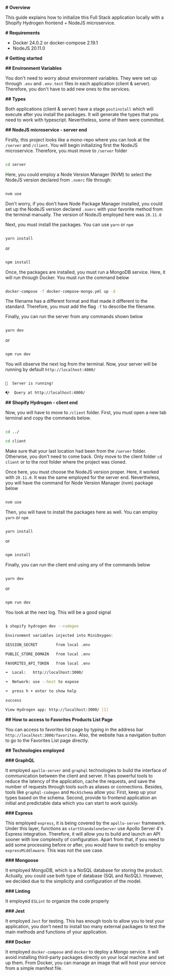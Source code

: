 **# Overview**

This guide explains how to initialize this Full Stack application locally with a Shopify Hydrogen frontend + NodeJS microservice.

**# Requirements**

- Docker 24.0.2 or docker-compose 2.19.1
- NodeJS 20.11.0

**# Getting started**

**## Environment Variables**

You don't need to worry about environment variables. They were set up through `.env` and `.env.test` files in each application (client & server). Therefore, you don't have to add new ones to the services.

**## Types**

Both applications (client & server) have a stage `postinstall` which will execute after you install the packages. It will generate the types that you need to work with typescript. Nevertheless, some of them were committed.

**## NodeJS microservice - server end**

Firstly, this project looks like a mono-repo where you can look at the `/server` and `/client`. You will begin initializing first the NodeJS microservice. Therefore, you must move to `/server` folder

```bash

cd server

```

Here, you could employ a Node Version Manager (NVM) to select the NodeJS version declared from `.nvmrc` file through:

```bash

nvm use

```

Don't worry, if you don't have Node Package Manager installed, you could set up the NodeJS version declared `.nvmrc` with your favorite method from the terminal manually. The version of NodeJS employed here was `20.11.0`

Next, you must install the packages. You can use `yarn` or `npm`

```bash

yarn install

```

or

```bash

npm install

```

Once, the packages are installed, you must run a MongoDB service. Here, it will run through Docker. You must run the command below

```bash

docker-compose -f docker-compose-mongo.yml up -d

```

The filename has a different format and that made it different to the standard. Therefore, you must add the flag `-f` to describe the filename.

Finally, you can run the server from any commands shown below

```bash

yarn dev

```

or

```bash

npm run dev

```

You will observe the next log from the terminal. Now, your server will be running by default `http://localhost:4000/`

```bash

🚀  Server is running!

📭  Query at http://localhost:4000/

```

**## Shopify Hydrogen - client end**

Now, you will have to move to `/client` folder. First, you must open a new tab terminal and copy the commands below.

```bash

cd ../

cd client

```

Make sure that your last location had been from the `/server` folder. Otherwise, you don't need to come back. Only move to the client folder `cd client` or to the root folder where the project was cloned.

Once here, you must choose the NodeJS version proper. Here, it worked with `20.11.0`. It was the same employed for the server end. Nevertheless, you will have the command for Node Version Manager (nvm) package below

```bash

nvm use

```

Then, you will have to install the packages here as well. You can employ `yarn` or `npm`

```bash

yarn install

```

or

```bash

npm install

```

Finally, you can run the client end using any of the commands below

```bash

yarn dev

```

or

```bash

npm run dev

```

You look at the next log. This will be a good signal

```bash

$ shopify hydrogen dev --codegen

Environment variables injected into MiniOxygen:

SESSION_SECRET        from local .env

PUBLIC_STORE_DOMAIN   from local .env

FAVORITES_API_TOKEN   from local .env

➜  Local:   http://localhost:3000/

➜  Network: use --host to expose

➜  press h + enter to show help

success

View Hydrogen app: http://localhost:3000/ [1]

```

**## How to access to Favorites Products List Page**

You can access to favorites list page by typing in the address bar `http://localhost:3000/favorites`. Also, the website has a navigation button to go to the Favorites List page directly.

**## Technologies employed**

**### GraphQL**

It employed `apollo-server` and `graphql` technologies to build the interface of communication between the client and server. It has powerful tools to reduce the latency of the application, cache the requests, and save the number of requests through tools such as aliases or connections. Besides, tools like `graphql-codegen` and `MockSchema` allow you: First, keep up your types based on the schema. Second, provide to frontend application an initial and predictable data which you can start to work quickly.

**### Express**

This employed `express`, it is being covered by the `apollo-server` framework. Under this layer, functions as `startStandaloneServer` use Apollo Server 4's Express integration. Therefore, it will allow you to build and launch an API sooner with low complexity of configuration. Apart from that, if you need to add some processing before or after, you would have to switch to employ `expressMiddleware`. This was not the use case.

**### Mongoose**

It employed MongoDB, which is a NoSQL database for storing the product. Actually, you could use both type of database (SQL and NoSQL). However, we decided due to the simplicity and configuration of the model.

**### Linting**

It employed `ESLint` to organize the code properly

**### Jest**

It employed `Jest` for testing. This has enough tools to allow you to test your application, you don't need to install too many external packages to test the main methods and functions of your application.

**### Docker**

It employed `docker-compose` and `docker` to deploy a Mongo service. It will avoid installing third-party packages directly on your local machine and set up them. From Docker, you can manage an image that will host your service from a simple manifest file.